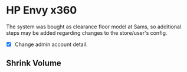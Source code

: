 #  HP Envy x360

The system was bought as clearance floor model at Sams, so additional steps may be added regarding changes to the store/user's config.

- [x] Change admin account detail.


## Shrink Volume


